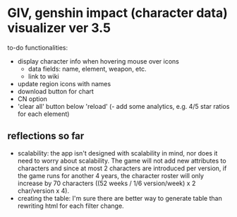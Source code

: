 # GIV, genshin impact (character data) visualizer ver 3.5

to-do functionalities: 
- display character info when hovering mouse over icons
  - data fields: name, element, weapon, etc. 
  - link to wiki
 - update region icons with names
- download button for chart
- CN option
- 'clear all' button below 'reload'
(- add some analytics, e.g. 4/5 star ratios for each element)


## reflections so far
- scalability: the app isn't designed with scalability in mind, nor does it need to worry about scalability. The game will not add new attributes to characters and since at most 2 characters are introduced per version, if the game runs for another 4 years, the character roster will only increase by 70 characters ((52 weeks / 1/6 version/week) x 2 char/version x 4).
- creating the table: I'm sure there are better way to generate table than rewriting html for each filter change. 
